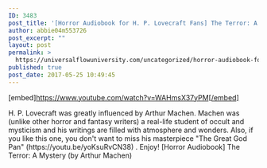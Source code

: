 ```yaml
---
ID: 3483
post_title: '[Horror Audiobook for H. P. Lovecraft Fans] The Terror: A Mystery (by Arthur Machen)'
author: abbie04m553726
post_excerpt: ""
layout: post
permalink: >
  https://universalflowuniversity.com/uncategorized/horror-audiobook-for-h-p-lovecraft-fans-the-terror-a-mystery-by-arthur-machen/
published: true
post_date: 2017-05-25 10:49:45
---
```

[embed]https://www.youtube.com/watch?v=WAHmsX37yPM[/embed]<br>
<p>H. P. Lovecraft was greatly influenced by Arthur Machen. Machen was (unlike other horror and fantasy writers) a real-life student of occult and mysticism and his writings are filled with atmosphere and wonders. Also, if you like this one, you don't want to miss his masterpiece "The Great God Pan" (https://youtu.be/yoKsuRvCN38) . Enjoy!
[Horror Audiobook] The Terror: A Mystery (by Arthur Machen)</p>
